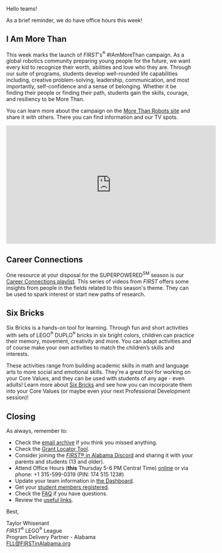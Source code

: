 Hello teams!

As a brief reminder, we do have office hours this week!


## I Am More Than

This week marks the launch of *FIRST*'s<sup>&reg;</sup> \#IAmMoreThan campaign. As a global robotics community preparing young people for the future, we want every kid to recognize their worth, abilities and love who they are. Through our suite of programs, students develop well-rounded life capabilities including, creative problem-solving, leadership, communication, and most importantly, self-confidence and a sense of belonging. Whether it be finding their people or finding their path, students gain the skills, courage, and resiliency to be More Than.

You can learn more about the campaign on the [More Than Robots site](https://info.firstinspires.org/morethanrobots) and share it with others. There you can find information and our TV spots.

<iframe width="560" height="315" src="https://www.youtube.com/embed/p5bUf-yyvbY?controls=0" title="YouTube video player" frameborder="0" allow="accelerometer; clipboard-write; encrypted-media; gyroscope; picture-in-picture" allowfullscreen></iframe>


## Career Connections

One resource at your disposal for the SUPERPOWERED<sup>SM</sup> season is our [Career Connections playlist](https://www.youtube.com/playlist?list=PLpaPRqT711tik1kY1iUJX6_PhRIYv8o4z). This series of videos from *FIRST* offers some insights from people in the fields related to this season's theme. They can be used to spark interest or start new paths of research.


## Six Bricks

Six Bricks is a hands-on tool for learning. Through fun and short activities with sets of LEGO<sup>&reg;</sup> DUPLO<sup>&reg;</sup> bricks in six bright colors, children can practice their memory, movement, creativity and more. You can adapt activities and of course make your own activities to match the children’s skills and interests.

These activities range from building academic skills in math and language arts to more social and emotional skills. They're a great tool for working on your Core Values, and they can be used with students of any age - even adults! Learn more about [Six Bricks](https://cms.learningthroughplay.com/media/jrfpg4tx/sixbricks_ok_print.pdf) and see how you can incorporate them into your Core Values (or maybe even your next Professional Development session)!


## Closing

As always, remember to:
- Check the [email archive](https://github.com/drewwhis/alabama-first-lego-league/tree/main/2022-2023/email-blasts) if you think you missed anything.
- Check the [Grant Locator Tool](https://www.firstinspires.org/robotics/team-grants).
- Consider joining the [*FIRST*&reg; in Alabama Discord](http://discord.gg/XfurbWERQ8) and sharing it with your parents and students (13 and older).
- Attend Office Hours (**this** Thursday 5-6 PM Central Time) [online](https://meet.google.com/mso-yhrn-brp) or via phone: +1 315-599-0319 (PIN: 174 515 123#)
- Update your team information in [the Dashboard](https://my.firstinspires.org/Dashboard/).
- Get your [student members registered](https://www.firstinspires.org/resource-library/youth-registration-system).
- Check the [FAQ](https://github.com/drewwhis/alabama-first-lego-league/wiki/Frequently-Asked-Questions) if you have questions.
- Review the [useful links](https://github.com/drewwhis/alabama-first-lego-league/wiki/Useful-Links).


Best,
<p>
  Taylor Whisenant<br />
  <i>FIRST</i><sup>&reg;</sup> LEGO<sup>&reg;</sup> League<br />
  Program Delivery Partner - Alabama<br >
  <a href="mailto:fll@firstinalabama.org">FLL@FIRSTinAlabama.org</a>
</p>